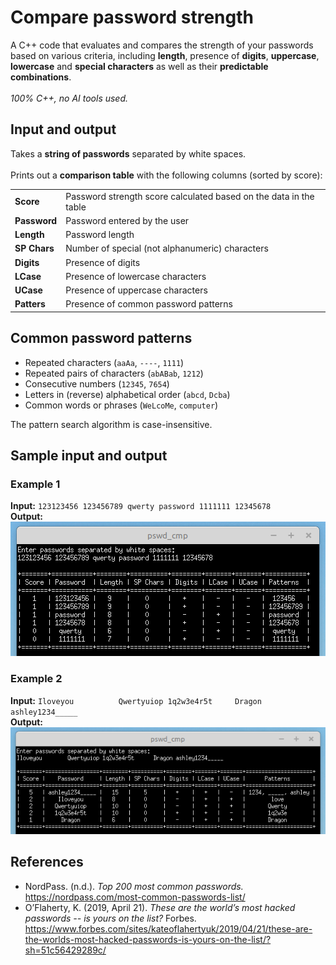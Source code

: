 # Compare password strength
A C++ code that evaluates and compares the strength of your passwords based on various criteria, including **length**, presence of **digits**, **uppercase**, **lowercase** and **special characters** as well as their **predictable combinations**. <br /><br />
_100% C++, no AI tools used._
## Input and output
Takes a **string of passwords** separated by white spaces. <br /><br />
Prints out a **comparison table** with the following columns (sorted by score):

<table>
  <tr>
    <td> <b>Score</b> </td>
    <td>Password strength score calculated based on the data in the table</td>
  </tr>
  
  <tr>
    <td><b>Password</b></td>
    <td>Password entered by the user</td>
  </tr>
  
  <tr>
    <td><b>Length</b></td>
    <td>Password length</td>
  </tr>

  <tr>
    <td><b>SP Chars</b></td>
    <td>Number of special (not alphanumeric) characters</td>
  </tr>

  <tr>
    <td><b>Digits</b></td>
    <td>Presence of digits</td>
  </tr>

  <tr>
    <td><b>LCase</b></td>
    <td>Presence of lowercase characters</td>
  </tr>

  <tr>
    <td><b>UCase</b></td>
    <td>Presence of uppercase characters</td>
  </tr>

  <tr>
    <td><b>Patters</b></td>
    <td>Presence of common password patterns</td>
  </tr>
  
</table>

## Common password patterns
* Repeated characters (`aaAa`, `----`, `1111`)
* Repeated pairs of characters (`abABab`, `1212`)
* Consecutive numbers (`12345`, `7654`)
* Letters in (reverse) alphabetical order (`abcd`, `Dcba`)
* Common words or phrases (`WeLcoMe`, `computer`)
  
The pattern search algorithm is case-insensitive.
## Sample input and output
### Example 1
**Input:** `123123456 123456789 qwerty password 1111111 12345678`<br />
**Output:**<br />
![Comparison table 1](/readme_img/example-1.png)
### Example 2
**Input:** `Iloveyou          Qwertyuiop 1q2w3e4r5t     Dragon ashley1234_____`<br />
**Output:**<br />
![Comparison table 1](/readme_img/example-2.png)
## References
* NordPass. (n.d.). _Top 200 most common passwords._ https://nordpass.com/most-common-passwords-list/
* O’Flaherty, K. (2019, April 21). _These are the world’s most hacked passwords -- is yours on the list?_ Forbes. https://www.forbes.com/sites/kateoflahertyuk/2019/04/21/these-are-the-worlds-most-hacked-passwords-is-yours-on-the-list/?sh=51c56429289c/
